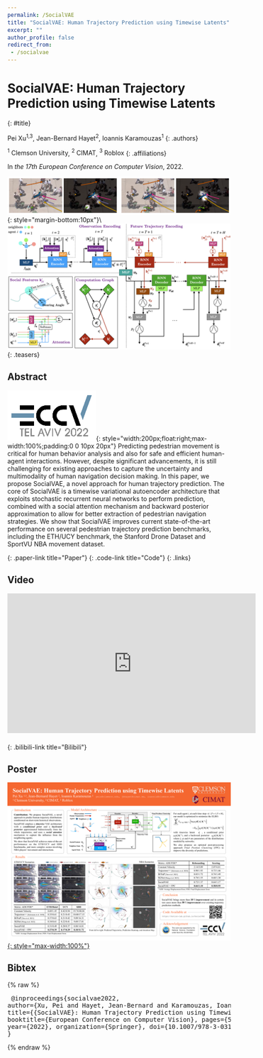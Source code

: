 ```yaml
---
permalink: /SocialVAE
title: "SocialVAE: Human Trajectory Prediction using Timewise Latents"
excerpt: ""
author_profile: false
redirect_from: 
 - /socialvae
--- 
```


# SocialVAE: Human Trajectory Prediction using Timewise Latents
{: #title}

<span>Pei Xu<sup>1,3</sup></span>,
<span>Jean-Bernard Hayet<sup>2</sup></span>,
<span>Ioannis Karamouzas<sup>1</sup></span>
{: .authors}

<span><sup>1</sup> Clemson University</span>,
<span><sup>2</sup> CIMAT</span>,
<span><sup>3</sup> Roblox</span>
{: .affiliations}

In _the 17th European Conference on Computer Vision_, 2022.

![](projects/SocialVAE/teaser.png){: style="margin-bottom:10px"}\\
![](projects/SocialVAE/overview.png)
{: .teasers}

## Abstract
![ECCV 2022](projects/SocialVAE/ECCV-logo3.png){: style="width:200px;float:right;max-width:100%;padding:0 0 10px 20px"}
Predicting pedestrian movement is critical for human behavior analysis and also for safe and efficient human-agent interactions. However, despite significant advancements, it is still challenging for existing approaches to capture the uncertainty and multimodality of human navigation decision making. In this paper, we propose SocialVAE, a novel approach for human trajectory prediction. The core of SocialVAE is a timewise variational autoencoder architecture that exploits stochastic recurrent neural networks to perform prediction, combined with a social attention mechanism and backward posterior approximation to allow for better extraction of pedestrian navigation strategies. We show that SocialVAE improves current state-of-the-art performance on several pedestrian trajectory prediction benchmarks, including the ETH/UCY benchmark, the Stanford Drone Dataset and SportVU NBA movement dataset.


[](https://arxiv.org/abs/2203.08207){: .paper-link title="Paper"}
[](https://github.com/xupei0610/SocialVAE){: .code-link title="Code"}
{: .links}


## Video
<div style="max-width:560px;margin-bottom:20px">
<iframe width="560" height="315" src="https://www.youtube.com/embed/nXrreTmXktM?si=c66LWojq8FxsGBDN" frameborder="0" allow="accelerometer; autoplay; clipboard-write; encrypted-media; gyroscope; picture-in-picture; web-share" allowfullscreen></iframe>
</div>

[](https://www.bilibili.com/video/BV19M411f7uz/){: .bilibili-link title="Bilibili"}


## Poster
[![](projects/SocialVAE/poster.png){: style="max-width:100%"}](projects/SocialVAE/poster.pdf)


## Bibtex
{% raw %}<pre class="bibtex">
@inproceedings{socialvae2022,
    author={Xu, Pei and Hayet, Jean-Bernard and Karamouzas, Ioannis},
    title={{SocialVAE}: Human Trajectory Prediction using Timewise Latents},
    booktitle={European Conference on Computer Vision},
    pages={511-528},
    year={2022},
    organization={Springer},
    doi={10.1007/978-3-031-19772-7_30}
}
</pre>{% endraw %}
